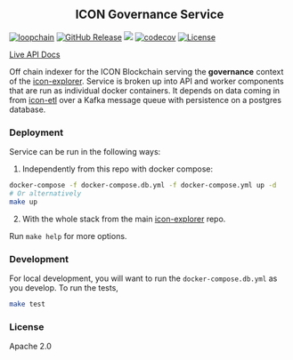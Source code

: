 <p align="center">
  <h2 align="center">ICON Governance Service</h2>
</p>

[![loopchain](https://img.shields.io/badge/ICON-API-blue?logoColor=white&logo=icon&labelColor=31B8BB)](https://shields.io) [![GitHub Release](https://img.shields.io/github/release/geometry-labs/icon-governance.svg?style=flat)]() ![](https://github.com/geometry-labs/icon-governance/workflows/push-main/badge.svg?branch=main) [![codecov](https://codecov.io/gh/geometry-labs/icon-governance/branch/main/graph/badge.svg)](https://codecov.io/gh/geometry-labs/icon-governance) [![License](https://img.shields.io/badge/License-Apache_2.0-blue.svg)](https://opensource.org/licenses/Apache-2.0)

[//]: # (![Uptime]&#40;https://img.shields.io/endpoint?url=https%3A%2F%2Fraw.githubusercontent.com%2Fgeometry-labs%2Ficon-status-page%2Fmaster%2Fapi%2Fdev-governance-service%2Fuptime.json&#41;)

[Live API Docs](https://tracker.icon.community/api/v1/governance/docs)

Off chain indexer for the ICON Blockchain serving the **governance** context of the [icon-explorer](https://github.com/geometry-labs/icon-explorer). Service is broken up into API and worker components that are run as individual docker containers. It depends on data coming in from [icon-etl](https://github.com/geometry-labs/icon-etl) over a Kafka message queue with persistence on a postgres database.

### Deployment

Service can be run in the following ways:

1. Independently from this repo with docker compose:
```bash
docker-compose -f docker-compose.db.yml -f docker-compose.yml up -d
# Or alternatively
make up
```

2. With the whole stack from the main [icon-explorer](https://github.com/geometry-labs/icon-explorer) repo.

Run `make help` for more options.

### Development

For local development, you will want to run the `docker-compose.db.yml` as you develop. To run the tests,

```bash
make test
```

### License

Apache 2.0
